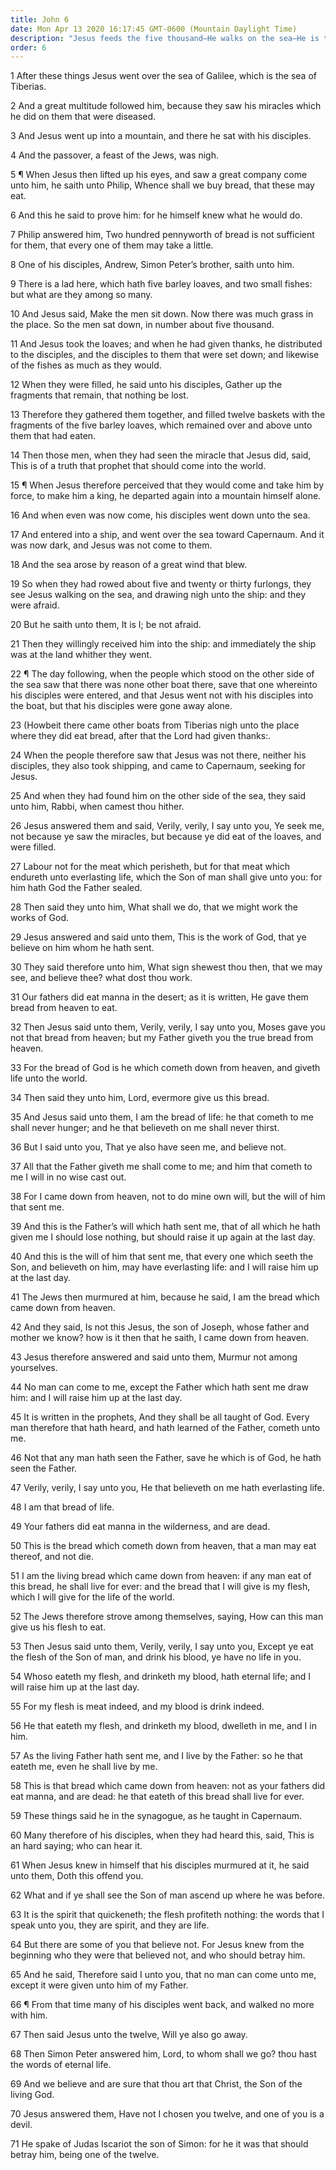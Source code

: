 ```yaml
---
title: John 6
date: Mon Apr 13 2020 16:17:45 GMT-0600 (Mountain Daylight Time)
description: "Jesus feeds the five thousand—He walks on the sea—He is the living manna sent from God—Salvation is gained by eating living bread—Jesus explains how men eat His flesh and drink His blood—Peter testifies that Jesus is the Messiah."
order: 6
---
```


1 After these things Jesus went over the sea of Galilee, which is the sea of Tiberias.

2 And a great multitude followed him, because they saw his miracles which he did on them that were diseased.

3 And Jesus went up into a mountain, and there he sat with his disciples.

4 And the passover, a feast of the Jews, was nigh.

5 ¶ When Jesus then lifted up his eyes, and saw a great company come unto him, he saith unto Philip, Whence shall we buy bread, that these may eat.

6 And this he said to prove him: for he himself knew what he would do.

7 Philip answered him, Two hundred pennyworth of bread is not sufficient for them, that every one of them may take a little.

8 One of his disciples, Andrew, Simon Peter’s brother, saith unto him.

9 There is a lad here, which hath five barley loaves, and two small fishes: but what are they among so many.

10 And Jesus said, Make the men sit down. Now there was much grass in the place. So the men sat down, in number about five thousand.

11 And Jesus took the loaves; and when he had given thanks, he distributed to the disciples, and the disciples to them that were set down; and likewise of the fishes as much as they would.

12 When they were filled, he said unto his disciples, Gather up the fragments that remain, that nothing be lost.

13 Therefore they gathered them together, and filled twelve baskets with the fragments of the five barley loaves, which remained over and above unto them that had eaten.

14 Then those men, when they had seen the miracle that Jesus did, said, This is of a truth that prophet that should come into the world.

15 ¶ When Jesus therefore perceived that they would come and take him by force, to make him a king, he departed again into a mountain himself alone.

16 And when even was now come, his disciples went down unto the sea.

17 And entered into a ship, and went over the sea toward Capernaum. And it was now dark, and Jesus was not come to them.

18 And the sea arose by reason of a great wind that blew.

19 So when they had rowed about five and twenty or thirty furlongs, they see Jesus walking on the sea, and drawing nigh unto the ship: and they were afraid.

20 But he saith unto them, It is I; be not afraid.

21 Then they willingly received him into the ship: and immediately the ship was at the land whither they went.

22 ¶ The day following, when the people which stood on the other side of the sea saw that there was none other boat there, save that one whereinto his disciples were entered, and that Jesus went not with his disciples into the boat, but that his disciples were gone away alone.

23 (Howbeit there came other boats from Tiberias nigh unto the place where they did eat bread, after that the Lord had given thanks:.

24 When the people therefore saw that Jesus was not there, neither his disciples, they also took shipping, and came to Capernaum, seeking for Jesus.

25 And when they had found him on the other side of the sea, they said unto him, Rabbi, when camest thou hither.

26 Jesus answered them and said, Verily, verily, I say unto you, Ye seek me, not because ye saw the miracles, but because ye did eat of the loaves, and were filled.

27 Labour not for the meat which perisheth, but for that meat which endureth unto everlasting life, which the Son of man shall give unto you: for him hath God the Father sealed.

28 Then said they unto him, What shall we do, that we might work the works of God.

29 Jesus answered and said unto them, This is the work of God, that ye believe on him whom he hath sent.

30 They said therefore unto him, What sign shewest thou then, that we may see, and believe thee? what dost thou work.

31 Our fathers did eat manna in the desert; as it is written, He gave them bread from heaven to eat.

32 Then Jesus said unto them, Verily, verily, I say unto you, Moses gave you not that bread from heaven; but my Father giveth you the true bread from heaven.

33 For the bread of God is he which cometh down from heaven, and giveth life unto the world.

34 Then said they unto him, Lord, evermore give us this bread.

35 And Jesus said unto them, I am the bread of life: he that cometh to me shall never hunger; and he that believeth on me shall never thirst.

36 But I said unto you, That ye also have seen me, and believe not.

37 All that the Father giveth me shall come to me; and him that cometh to me I will in no wise cast out.

38 For I came down from heaven, not to do mine own will, but the will of him that sent me.

39 And this is the Father’s will which hath sent me, that of all which he hath given me I should lose nothing, but should raise it up again at the last day.

40 And this is the will of him that sent me, that every one which seeth the Son, and believeth on him, may have everlasting life: and I will raise him up at the last day.

41 The Jews then murmured at him, because he said, I am the bread which came down from heaven.

42 And they said, Is not this Jesus, the son of Joseph, whose father and mother we know? how is it then that he saith, I came down from heaven.

43 Jesus therefore answered and said unto them, Murmur not among yourselves.

44 No man can come to me, except the Father which hath sent me draw him: and I will raise him up at the last day.

45 It is written in the prophets, And they shall be all taught of God. Every man therefore that hath heard, and hath learned of the Father, cometh unto me.

46 Not that any man hath seen the Father, save he which is of God, he hath seen the Father.

47 Verily, verily, I say unto you, He that believeth on me hath everlasting life.

48 I am that bread of life.

49 Your fathers did eat manna in the wilderness, and are dead.

50 This is the bread which cometh down from heaven, that a man may eat thereof, and not die.

51 I am the living bread which came down from heaven: if any man eat of this bread, he shall live for ever: and the bread that I will give is my flesh, which I will give for the life of the world.

52 The Jews therefore strove among themselves, saying, How can this man give us his flesh to eat.

53 Then Jesus said unto them, Verily, verily, I say unto you, Except ye eat the flesh of the Son of man, and drink his blood, ye have no life in you.

54 Whoso eateth my flesh, and drinketh my blood, hath eternal life; and I will raise him up at the last day.

55 For my flesh is meat indeed, and my blood is drink indeed.

56 He that eateth my flesh, and drinketh my blood, dwelleth in me, and I in him.

57 As the living Father hath sent me, and I live by the Father: so he that eateth me, even he shall live by me.

58 This is that bread which came down from heaven: not as your fathers did eat manna, and are dead: he that eateth of this bread shall live for ever.

59 These things said he in the synagogue, as he taught in Capernaum.

60 Many therefore of his disciples, when they had heard this, said, This is an hard saying; who can hear it.

61 When Jesus knew in himself that his disciples murmured at it, he said unto them, Doth this offend you.

62 What and if ye shall see the Son of man ascend up where he was before.

63 It is the spirit that quickeneth; the flesh profiteth nothing: the words that I speak unto you, they are spirit, and they are life.

64 But there are some of you that believe not. For Jesus knew from the beginning who they were that believed not, and who should betray him.

65 And he said, Therefore said I unto you, that no man can come unto me, except it were given unto him of my Father.

66 ¶ From that time many of his disciples went back, and walked no more with him.

67 Then said Jesus unto the twelve, Will ye also go away.

68 Then Simon Peter answered him, Lord, to whom shall we go? thou hast the words of eternal life.

69 And we believe and are sure that thou art that Christ, the Son of the living God.

70 Jesus answered them, Have not I chosen you twelve, and one of you is a devil.

71 He spake of Judas Iscariot the son of Simon: for he it was that should betray him, being one of the twelve.
